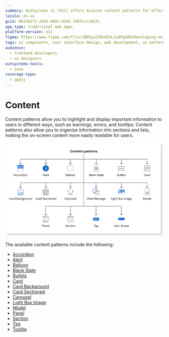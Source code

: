 ```yaml
---
summary: OutSystems 11 (O11) offers diverse content patterns for effective information display and organization.
locale: en-us
guid: 0b158172-2203-468c-8242-f48fcccc023c
app_type: traditional web apps
platform-version: o11
figma: https://www.figma.com/file/iBD5yo23NiW53L1zdPqGGM/Developing-an-Application?type=design&node-id=222%3A23&mode=design&t=ANpsYvOCthr9AWot-1
tags: ui components, user interface design, web development, ux patterns, information architecture
audience:
  - frontend developers
  - ui designers
outsystems-tools:
  - none
coverage-type:
  - apply
---
```


# Content

Content patterns allow you to highlight and display important information to users in different ways, such as warnings, errors, and tooltips. Content patterns also allow you to organize information into sections and lists, making the on-screen content more easily readable for users.

![Diagram illustrating various content patterns for traditional web applications](images/content-traditional-web-patterns-diag.png "Content Patterns Diagram")

The available content patterns include the following:

* [Accordion](../content/accordion/accordion.md)
* [Alert](../content/alert/alert.md)
* [Balloon](../content/balloon/balloon.md)
* [Blank Slate](blankslate.md)
* [Bullets](bullets.md)
* [Card](card.md)
* [Card Background](cardbackground.md)
* [Card Sectioned](cardsectioned.md)
* [Carousel](carousel.md)
* [Light Box Image](lightboximage.md)
* [Modal](modal.md)
* [Panel](panel.md)
* [Section](section.md)
* [Tag](tag.md)
* [Tooltip](tooltip.md)
